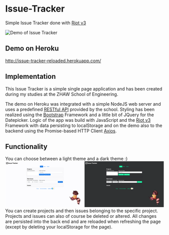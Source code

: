 # Issue-Tracker
Simple Issue Tracker done with [Riot v3](https://v3.riotjs.now.sh/)

![Demo of Issue Tracker](https://media.giphy.com/media/if3rr9Z8AmkHS4UEzX/giphy.gif)

## Demo on Heroku
http://issue-tracker-reloaded.herokuapp.com/

## Implementation
This Issue Tracker is a simple single page application and has been created during my studies at the ZHAW School of Engineering.

The demo on Heroku was integrated with a simple NodeJS web server and uses a predefined [RESTful API](http://zhaw-issue-tracker-api.herokuapp.com/swagger-ui/index.html) provided by the school.
Styling has been realized using the [Bootstrap](https://getbootstrap.com/) Framework and a little bit of JQuery for the Datepicker. Logic of the app was build with JavaScript and the [Riot v3](https://v3.riotjs.now.sh/) Framework with data persisting to localStorage and on the demo also to the backend using the Promise-based HTTP Client [Axios](https://github.com/axios/axios).

## Functionality
You can choose between a light theme and a dark theme :)
![Issue Tracker with both themes](https://github.com/Beomar97/Issue-Tracker/blob/master/docs/Issue%20Tracker%20both%20themes.png)
You can create projects and then issues belonging to the specific project. Projects and issues can also of course be deleted or altered. All changes are persisted into the back end and are reloaded when refreshing the page (except by deleting your localStorage for the page).
